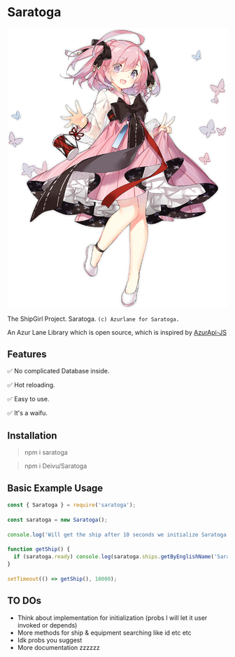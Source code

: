 # Saratoga
<p align="center">
  <img src="https://raw.githubusercontent.com/AzurAPI/azurapi-js-setup/master/images/skins/074/Hibiscusscented_Idol/image.png">
</p>

The ShipGirl Project. Saratoga. ``(c) Azurlane for Saratoga.``

An Azur Lane Library which is open source, which is inspired by [AzurApi-JS](https://github.com/AzurAPI/azurapi-js)

## Features

✅ No complicated Database inside.

✅ Hot reloading.

✅ Easy to use.

✅ It's a waifu.

## Installation

> npm i saratoga

> npm i Deivu/Saratoga

## Basic Example Usage
```js
const { Saratoga } = require('saratoga');

const saratoga = new Saratoga();

console.log('Will get the ship after 10 seconds we initialize Saratoga');

function getShip() {
  if (saratoga.ready) console.log(saratoga.ships.getByEnglishName('Saratoga'));
}

setTimeout(() => getShip(), 10000);
```

## TO DOs
- Think about implementation for initialization (probs I will let it user invoked or depends)
- More methods for ship & equipment searching like id etc etc
- Idk probs you suggest
- More documentation zzzzzz